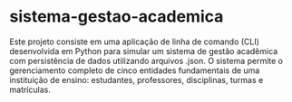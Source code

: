 # sistema-gestao-academica
Este projeto consiste em uma aplicação de linha de comando (CLI) desenvolvida em Python para simular um sistema de gestão acadêmica com persistência de dados utilizando arquivos .json. O sistema permite o gerenciamento completo de cinco entidades fundamentais de uma instituição de ensino: estudantes, professores, disciplinas, turmas e matrículas.
